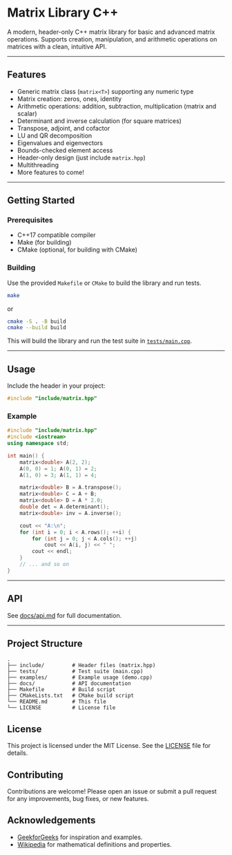 # Matrix Library C++

A modern, header-only C++ matrix library for basic and advanced matrix operations. Supports creation, manipulation, and arithmetic operations on matrices with a clean, intuitive API.

---

## Features

- Generic matrix class (`matrix<T>`) supporting any numeric type
- Matrix creation: zeros, ones, identity
- Arithmetic operations: addition, subtraction, multiplication (matrix and scalar)
- Determinant and inverse calculation (for square matrices)
- Transpose, adjoint, and cofactor
- LU and QR decomposition
- Eigenvalues and eigenvectors
- Bounds-checked element access
- Header-only design (just include `matrix.hpp`)
- Multithreading
- More features to come!

---

## Getting Started

### Prerequisites

- C++17 compatible compiler
- Make (for building)
- CMake (optional, for building with CMake)

### Building

Use the provided `Makefile` or `CMake` to build the library and run tests.

```sh
make
```

or

```sh
cmake -S . -B build
cmake --build build
```

This will build the library and run the test suite in [`tests/main.cpp`](tests/main.cpp).

---

## Usage

Include the header in your project:

```cpp
#include "include/matrix.hpp"
```

### Example

```cpp
#include "include/matrix.hpp"
#include <iostream>
using namespace std;

int main() {
    matrix<double> A(2, 2);
    A(0, 0) = 1; A(0, 1) = 2;
    A(1, 0) = 3; A(1, 1) = 4;

    matrix<double> B = A.transpose();
    matrix<double> C = A + B;
    matrix<double> D = A * 2.0;
    double det = A.determinant();
    matrix<double> inv = A.inverse();

    cout << "A:\n";
    for (int i = 0; i < A.rows(); ++i) {
        for (int j = 0; j < A.cols(); ++j)
            cout << A(i, j) << " ";
        cout << endl;
    }
    // ... and so on
}
```

---

## API

See [docs/api.md](docs/api.md) for full documentation.

---

## Project Structure

```
.
├── include/         # Header files (matrix.hpp)
├── tests/           # Test suite (main.cpp)
├── examples/        # Example usage (demo.cpp)
├── docs/            # API documentation
├── Makefile         # Build script
├── CMakeLists.txt   # CMake build script
└── README.md        # This file
└── LICENSE          # License file
```

## License

This project is licensed under the MIT License. See the [LICENSE](LICENSE) file for details.

## Contributing

Contributions are welcome! Please open an issue or submit a pull request for any improvements, bug fixes, or new features.

## Acknowledgements

- [GeekforGeeks](https://www.geeksforgeeks.org/) for inspiration and examples.
- [Wikipedia](https://www.wikipedia.org/) for mathematical definitions and properties.
